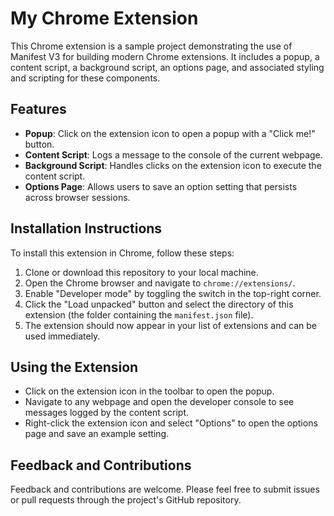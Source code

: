# My Chrome Extension

This Chrome extension is a sample project demonstrating the use of Manifest V3 for building modern Chrome extensions. It includes a popup, a content script, a background script, an options page, and associated styling and scripting for these components.

## Features

- **Popup**: Click on the extension icon to open a popup with a "Click me!" button.
- **Content Script**: Logs a message to the console of the current webpage.
- **Background Script**: Handles clicks on the extension icon to execute the content script.
- **Options Page**: Allows users to save an option setting that persists across browser sessions.

## Installation Instructions

To install this extension in Chrome, follow these steps:

1. Clone or download this repository to your local machine.
2. Open the Chrome browser and navigate to `chrome://extensions/`.
3. Enable "Developer mode" by toggling the switch in the top-right corner.
4. Click the "Load unpacked" button and select the directory of this extension (the folder containing the `manifest.json` file).
5. The extension should now appear in your list of extensions and can be used immediately.

## Using the Extension

- Click on the extension icon in the toolbar to open the popup.
- Navigate to any webpage and open the developer console to see messages logged by the content script.
- Right-click the extension icon and select "Options" to open the options page and save an example setting.

## Feedback and Contributions

Feedback and contributions are welcome. Please feel free to submit issues or pull requests through the project's GitHub repository.
